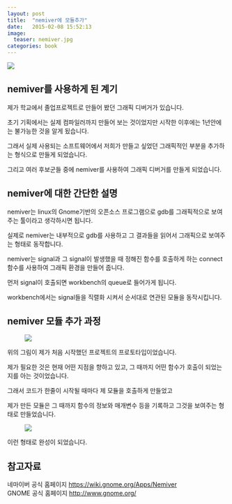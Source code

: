 ```yaml
---
layout: post
title:  "nemiver에 모듈추가"
date:   2015-02-08 15:52:13
image: 
  teaser: nemiver.jpg
categories: book
---
```

<img src="https://farm9.staticflickr.com/8679/15535277554_d320f6692c_c.jpg">


## nemiver를 사용하게 된 계기

제가 학교에서 졸업프로젝트로 만들어 봤던 그래픽 디버거가 있습니다.

초기 기획에서는 실제 컴파일러까지 만들어 보는 것이었지만 시작한 이후에는 1년안에는 불가능한 것을 알게 됬습니다.

그래서 실제 사용되는 소프트웨어에서 저희가 만들고 싶었던 그래픽적인 부분을 추가하는 형식으로 만들게 되었습니다.

그리고 여러 후보군들 중에 nemiver를 사용하여 그래픽 디버거를 만들게 되었습니다.


## nemiver에 대한 간단한 설명

nemiver는 linux의 Gnome기반의 오픈소스 프로그램으로 gdb를 그래픽적으로 보여주는 툴이라고 생각하시면 됩니다.

실제로 nemiver는 내부적으로 gdb를 사용하고 그 결과들을 읽어서 그래픽으로 보여주는 형태로 동작합니다.

nemiver는 signal과 그 signal이 발생했을 때 정해진 함수를 호출하게 하는 connect함수를 사용하여 그래픽 환경을 만들어 줍니다.

먼저 signal이 호출되면 workbench의 queue로 들어가게 됩니다.

workbench에서는 signal들을 직렬화 시켜서 순서대로 연관된 모듈을 동작시킵니다.


## nemiver 모듈 추가 과정

<figure class="half">
	<img src="//kbs0327.github.io/blog/images/nemiver_prototype.jpg">
</figure>

위의 그림이 제가 처음 시작했던 프로젝트의 프로토타입이었습니다.

제가 필요한 것은 현재 어떤 지점을 향하고 있고, 그 때까지 어떤 함수가 호출이 되었는지를 아는 것이었습니다.

그래서 코드가 한줄이 시작될 때마다 제 모듈을 호출하게 만들었고

제가 만든 모듈은 그 때까지 함수의 정보와 매개변수 등을 기록하고 그것을 보여주는 형태로 만들었습니다.

<figure class="half">
	<img src="//kbs0327.github.io/blog/images/nemiver_complete.jpg">
</figure>

이런 형태로 완성이 되었습니다.
 

## 참고자료
네마이버 공식 홈페이지 <a href="https://wiki.gnome.org/Apps/Nemiver">https://wiki.gnome.org/Apps/Nemiver</a><br>
GNOME 공식 홈페이지 <a href="http://www.gnome.org/">http://www.gnome.org/</a>
